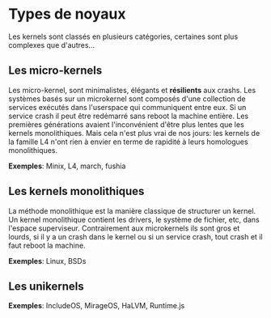 # Types de noyaux

Les kernels sont classés en plusieurs catégories, certaines sont plus complexes que d'autres...

## Les micro-kernels

Les micro-kernel, sont minimalistes, élégants et **résilients** aux crashs. Les systèmes basés sur un microkernel sont composés d'une collection de services exécutés dans l'userspace qui communiquent entre eux. Si un service crash il peut être redémarré sans reboot la machine entière. Les premières générations avaient l'inconvénient d'être plus lentes que les kernels monolithiques. Mais cela n'est plus vrai de nos jours: les kernels de la famille L4 n'ont rien à envier en terme de rapidité à leurs homologues monolithiques.

**Exemples**: Minix, L4, march, fushia

## Les kernels monolithiques

La méthode monolithique est la manière classique de structurer un kernel. Un kernel monolithique contient les drivers, le système de fichier, etc, dans l'espace superviseur. Contrairement aux microkernels ils sont gros et lourds, si il y a un crash dans le kernel ou si un service crash, tout crash et il faut reboot la machine.

**Exemples**: Linux, BSDs

## Les unikernels

**Exemples**: IncludeOS, MirageOS, HaLVM, Runtime.js
